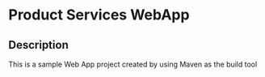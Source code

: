 # Product Services WebApp

## Description

This is a sample Web App project created by using Maven as the build tool